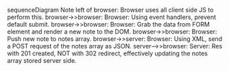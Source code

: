 sequenceDiagram
Note left of browser: Browser uses all client side JS to perform this.
browser->>browser: Browser: Using event handlers, prevent default submit.
browser->>browser: Browser: Grab the data from FORM element and render a new note to the DOM.
browser->>browser: Browser: Push new note to notes array.
browser->>server: Browser: Using XML, send a POST request of the notes array as JSON.
server-->>browser: Server: Res with 201 created, NOT with 302 redirect, effectively updating the notes array stored server side.
